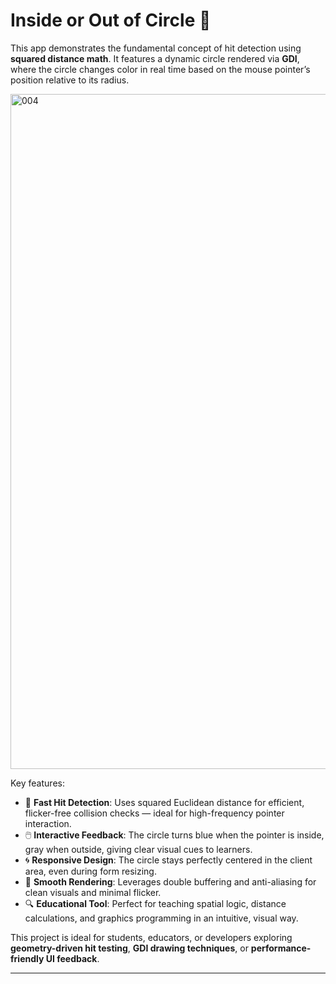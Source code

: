 # Inside or Out of Circle 🔵 

This app demonstrates the fundamental concept of hit detection using **squared distance math**. It features a dynamic circle rendered via **GDI**, where the circle changes color in real time based on the mouse pointer’s position relative to its radius.


<img width="1920" height="1080" alt="004" src="https://github.com/user-attachments/assets/66105ee9-b204-439f-aa99-1fb92566a7eb" />




Key features:

- 🎯 **Fast Hit Detection**: Uses squared Euclidean distance for efficient, flicker-free collision checks — ideal for high-frequency pointer interaction.
- 🖱️ **Interactive Feedback**: The circle turns blue when the pointer is inside, gray when outside, giving clear visual cues to learners.
- 🌀 **Responsive Design**: The circle stays perfectly centered in the client area, even during form resizing.
- 🧽 **Smooth Rendering**: Leverages double buffering and anti-aliasing for clean visuals and minimal flicker.
- 🔍 **Educational Tool**: Perfect for teaching spatial logic, distance calculations, and graphics programming in an intuitive, visual way.

This project is ideal for students, educators, or developers exploring **geometry-driven hit testing**, **GDI drawing techniques**, or **performance-friendly UI feedback**.

---


